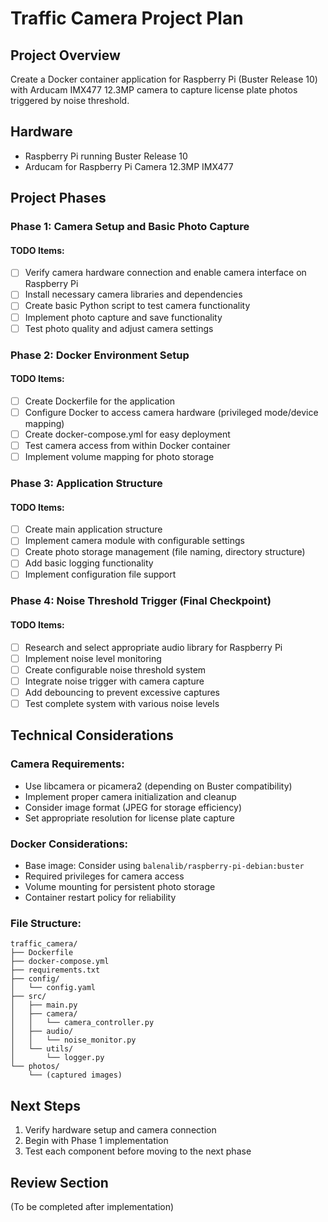 # Traffic Camera Project Plan

## Project Overview
Create a Docker container application for Raspberry Pi (Buster Release 10) with Arducam IMX477 12.3MP camera to capture license plate photos triggered by noise threshold.

## Hardware
- Raspberry Pi running Buster Release 10
- Arducam for Raspberry Pi Camera 12.3MP IMX477

## Project Phases

### Phase 1: Camera Setup and Basic Photo Capture

#### TODO Items:
- [ ] Verify camera hardware connection and enable camera interface on Raspberry Pi
- [ ] Install necessary camera libraries and dependencies
- [ ] Create basic Python script to test camera functionality
- [ ] Implement photo capture and save functionality
- [ ] Test photo quality and adjust camera settings

### Phase 2: Docker Environment Setup

#### TODO Items:
- [ ] Create Dockerfile for the application
- [ ] Configure Docker to access camera hardware (privileged mode/device mapping)
- [ ] Create docker-compose.yml for easy deployment
- [ ] Test camera access from within Docker container
- [ ] Implement volume mapping for photo storage

### Phase 3: Application Structure

#### TODO Items:
- [ ] Create main application structure
- [ ] Implement camera module with configurable settings
- [ ] Create photo storage management (file naming, directory structure)
- [ ] Add basic logging functionality
- [ ] Implement configuration file support

### Phase 4: Noise Threshold Trigger (Final Checkpoint)

#### TODO Items:
- [ ] Research and select appropriate audio library for Raspberry Pi
- [ ] Implement noise level monitoring
- [ ] Create configurable noise threshold system
- [ ] Integrate noise trigger with camera capture
- [ ] Add debouncing to prevent excessive captures
- [ ] Test complete system with various noise levels

## Technical Considerations

### Camera Requirements:
- Use libcamera or picamera2 (depending on Buster compatibility)
- Implement proper camera initialization and cleanup
- Consider image format (JPEG for storage efficiency)
- Set appropriate resolution for license plate capture

### Docker Considerations:
- Base image: Consider using `balenalib/raspberry-pi-debian:buster`
- Required privileges for camera access
- Volume mounting for persistent photo storage
- Container restart policy for reliability

### File Structure:
```
traffic_camera/
├── Dockerfile
├── docker-compose.yml
├── requirements.txt
├── config/
│   └── config.yaml
├── src/
│   ├── main.py
│   ├── camera/
│   │   └── camera_controller.py
│   ├── audio/
│   │   └── noise_monitor.py
│   └── utils/
│       └── logger.py
└── photos/
    └── (captured images)
```

## Next Steps
1. Verify hardware setup and camera connection
2. Begin with Phase 1 implementation
3. Test each component before moving to the next phase

## Review Section
(To be completed after implementation)